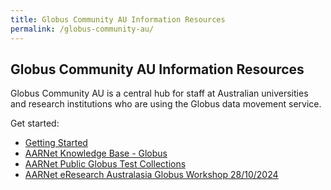 ```yaml
---
title: Globus Community AU Information Resources
permalink: /globus-community-au/
---
```


## Globus Community AU Information Resources

Globus Community AU is a central hub for staff at Australian universities and research institutions who are using the Globus data movement service.   

Get started:

* [Getting Started](./getting_started.html)
* [AARNet Knowledge Base - Globus](https://support.aarnet.edu.au/hc/en-us/categories/5318479482767-Globus)
* [AARNet Public Globus Test Collections](./aarnet_globus_collections.html)
* [AARNet eResearch Australasia Globus Workshop 28/10/2024](./era24_workshop/)
